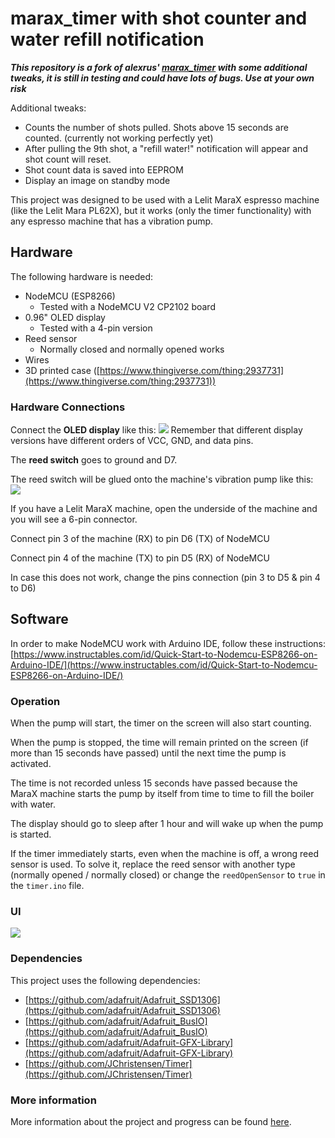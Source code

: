# marax_timer with shot counter and water refill notification

***This repository is a fork of alexrus' [marax_timer](https://github.com/alexrus/marax_timer) with some additional tweaks, it is still in testing and could have lots of bugs. Use at your own risk***

Additional tweaks:
- Counts the number of shots pulled. Shots above 15 seconds are counted. (currently not working perfectly yet)
- After pulling the 9th shot, a "refill water!" notification will appear and shot count will reset.
- Shot count data is saved into EEPROM
- Display an image on standby mode

This project was designed to be used with a Lelit MaraX espresso machine (like the Lelit Mara PL62X), but it works (only the timer functionality) with any espresso machine that has a vibration pump.

## Hardware

The following hardware is needed:

- NodeMCU (ESP8266)
    - Tested with a NodeMCU V2 CP2102 board
- 0.96" OLED display
    - Tested with a 4-pin version
- Reed sensor
    - Normally closed and normally opened works
- Wires
- 3D printed case ([https://www.thingiverse.com/thing:2937731](https://www.thingiverse.com/thing:2937731))

### Hardware Connections

Connect the **OLED display** like this:
![](https://circuits4you.com/wp-content/uploads/2019/01/NodeMCU_ESP8266_OLED_Display.png)
Remember that different display versions have different orders of VCC, GND, and data pins.

The **reed switch** goes to ground and D7.

The reed switch will be glued onto the machine's vibration pump like this:
![](resources/pump.jpg)

If you have a Lelit MaraX machine, open the underside of the machine and you will see a 6-pin connector.


Connect pin 3 of the machine (RX) to pin D6 (TX) of NodeMCU

Connect pin 4 of the machine (TX) to pin D5 (RX) of NodeMCU

In case this does not work, change the pins connection (pin 3 to D5 & pin 4 to D6)


## Software

In order to make NodeMCU work with Arduino IDE, follow these instructions: [https://www.instructables.com/id/Quick-Start-to-Nodemcu-ESP8266-on-Arduino-IDE/](https://www.instructables.com/id/Quick-Start-to-Nodemcu-ESP8266-on-Arduino-IDE/)

### Operation

When the pump will start, the timer on the screen will also start counting.

When the pump is stopped, the time will remain printed on the screen (if more than 15 seconds have passed) until the next time the pump is activated.

The time is not recorded unless 15 seconds have passed because the MaraX machine starts the pump by itself from time to time to fill the boiler with water.

The display should go to sleep after 1 hour and will wake up when the pump is started.

If the timer immediately starts, even when the machine is off, a wrong reed sensor is used. To solve it, replace the reed sensor with another type (normally opened / normally closed) or change the `reedOpenSensor` to `true` in the `timer.ino` file.

### UI

![](resources/ui.jpg)


### Dependencies

This project uses the following dependencies:
* [https://github.com/adafruit/Adafruit_SSD1306](https://github.com/adafruit/Adafruit_SSD1306)
* [https://github.com/adafruit/Adafruit_BusIO](https://github.com/adafruit/Adafruit_BusIO)
* [https://github.com/adafruit/Adafruit-GFX-Library](https://github.com/adafruit/Adafruit-GFX-Library)
* [https://github.com/JChristensen/Timer](https://github.com/JChristensen/Timer)


### More information

More information about the project and progress can be found [here](https://www.home-barista.com/espresso-machines/lelit-marax-t61215-350.html#p723763).